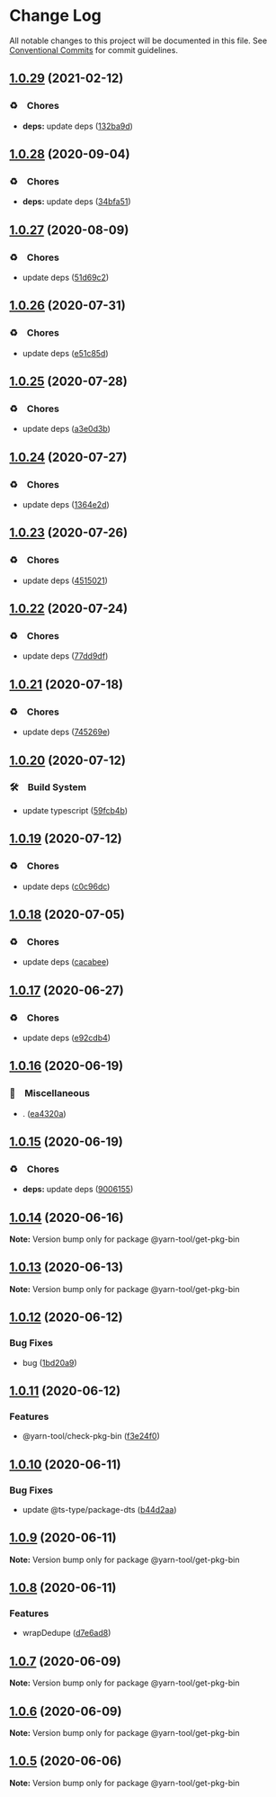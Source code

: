 # Change Log

All notable changes to this project will be documented in this file.
See [Conventional Commits](https://conventionalcommits.org) for commit guidelines.

## [1.0.29](https://github.com/bluelovers/ws-yarn-workspaces/compare/@yarn-tool/get-pkg-bin@1.0.28...@yarn-tool/get-pkg-bin@1.0.29) (2021-02-12)


### ♻️　Chores

* **deps:** update deps ([132ba9d](https://github.com/bluelovers/ws-yarn-workspaces/commit/132ba9d8373adf141fb1824ade9c252be9ee2fd9))





## [1.0.28](https://github.com/bluelovers/ws-yarn-workspaces/compare/@yarn-tool/get-pkg-bin@1.0.27...@yarn-tool/get-pkg-bin@1.0.28) (2020-09-04)


### ♻️　Chores

* **deps:** update deps ([34bfa51](https://github.com/bluelovers/ws-yarn-workspaces/commit/34bfa51ebe13e7d6b9289001c16cf3cfb33d477d))





## [1.0.27](https://github.com/bluelovers/ws-yarn-workspaces/compare/@yarn-tool/get-pkg-bin@1.0.26...@yarn-tool/get-pkg-bin@1.0.27) (2020-08-09)


### ♻️　Chores

* update deps ([51d69c2](https://github.com/bluelovers/ws-yarn-workspaces/commit/51d69c261f22c8b31b3a425a5ac5b3bfbc454310))





## [1.0.26](https://github.com/bluelovers/ws-yarn-workspaces/compare/@yarn-tool/get-pkg-bin@1.0.25...@yarn-tool/get-pkg-bin@1.0.26) (2020-07-31)


### ♻️　Chores

* update deps ([e51c85d](https://github.com/bluelovers/ws-yarn-workspaces/commit/e51c85d4bfa61af2686811b95502726bd48382c1))





## [1.0.25](https://github.com/bluelovers/ws-yarn-workspaces/compare/@yarn-tool/get-pkg-bin@1.0.24...@yarn-tool/get-pkg-bin@1.0.25) (2020-07-28)


### ♻️　Chores

* update deps ([a3e0d3b](https://github.com/bluelovers/ws-yarn-workspaces/commit/a3e0d3b656760823bbab877a61ac61ea3f8a00c5))





## [1.0.24](https://github.com/bluelovers/ws-yarn-workspaces/compare/@yarn-tool/get-pkg-bin@1.0.23...@yarn-tool/get-pkg-bin@1.0.24) (2020-07-27)


### ♻️　Chores

* update deps ([1364e2d](https://github.com/bluelovers/ws-yarn-workspaces/commit/1364e2dbef11e5ff81ac4f69b4fad219ecaf42fa))





## [1.0.23](https://github.com/bluelovers/ws-yarn-workspaces/compare/@yarn-tool/get-pkg-bin@1.0.22...@yarn-tool/get-pkg-bin@1.0.23) (2020-07-26)


### ♻️　Chores

* update deps ([4515021](https://github.com/bluelovers/ws-yarn-workspaces/commit/4515021e6d8f82a1d2fe9817c8f767def709e6eb))





## [1.0.22](https://github.com/bluelovers/ws-yarn-workspaces/compare/@yarn-tool/get-pkg-bin@1.0.21...@yarn-tool/get-pkg-bin@1.0.22) (2020-07-24)


### ♻️　Chores

* update deps ([77dd9df](https://github.com/bluelovers/ws-yarn-workspaces/commit/77dd9df0bda1c480c2910df46381b0bfb3b21871))





## [1.0.21](https://github.com/bluelovers/ws-yarn-workspaces/compare/@yarn-tool/get-pkg-bin@1.0.20...@yarn-tool/get-pkg-bin@1.0.21) (2020-07-18)


### ♻️　Chores

* update deps ([745269e](https://github.com/bluelovers/ws-yarn-workspaces/commit/745269e4d21dd25b298be7158ec7e87156c71976))





## [1.0.20](https://github.com/bluelovers/ws-yarn-workspaces/compare/@yarn-tool/get-pkg-bin@1.0.19...@yarn-tool/get-pkg-bin@1.0.20) (2020-07-12)


### 🛠　Build System

* update typescript ([59fcb4b](https://github.com/bluelovers/ws-yarn-workspaces/commit/59fcb4b76df45c08f990ef8adeb66558ed4e4237))





## [1.0.19](https://github.com/bluelovers/ws-yarn-workspaces/compare/@yarn-tool/get-pkg-bin@1.0.18...@yarn-tool/get-pkg-bin@1.0.19) (2020-07-12)


### ♻️　Chores

* update deps ([c0c96dc](https://github.com/bluelovers/ws-yarn-workspaces/commit/c0c96dcc7f9d6adc6cfd0b51e3cdcc03d75cf830))





## [1.0.18](https://github.com/bluelovers/ws-yarn-workspaces/compare/@yarn-tool/get-pkg-bin@1.0.17...@yarn-tool/get-pkg-bin@1.0.18) (2020-07-05)


### ♻️　Chores

* update deps ([cacabee](https://github.com/bluelovers/ws-yarn-workspaces/commit/cacabee52ec251987290f5c7c53cf474ceaae5b7))





## [1.0.17](https://github.com/bluelovers/ws-yarn-workspaces/compare/@yarn-tool/get-pkg-bin@1.0.16...@yarn-tool/get-pkg-bin@1.0.17) (2020-06-27)


### ♻️　Chores

* update deps ([e92cdb4](https://github.com/bluelovers/ws-yarn-workspaces/commit/e92cdb46b84fdf718a87731f4186e86cce78e216))





## [1.0.16](https://github.com/bluelovers/ws-yarn-workspaces/compare/@yarn-tool/get-pkg-bin@1.0.15...@yarn-tool/get-pkg-bin@1.0.16) (2020-06-19)


### 🔖　Miscellaneous

* . ([ea4320a](https://github.com/bluelovers/ws-yarn-workspaces/commit/ea4320a8885ccaa448e343856818d08cfc2f1992))





## [1.0.15](https://github.com/bluelovers/ws-yarn-workspaces/compare/@yarn-tool/get-pkg-bin@1.0.14...@yarn-tool/get-pkg-bin@1.0.15) (2020-06-19)


### ♻️　Chores

* **deps:** update deps ([9006155](https://github.com/bluelovers/ws-yarn-workspaces/commit/9006155c9ff4fb5367da3567456ae3b92bd3de30))





## [1.0.14](https://github.com/bluelovers/ws-yarn-workspaces/compare/@yarn-tool/get-pkg-bin@1.0.13...@yarn-tool/get-pkg-bin@1.0.14) (2020-06-16)

**Note:** Version bump only for package @yarn-tool/get-pkg-bin





## [1.0.13](https://github.com/bluelovers/ws-yarn-workspaces/compare/@yarn-tool/get-pkg-bin@1.0.12...@yarn-tool/get-pkg-bin@1.0.13) (2020-06-13)

**Note:** Version bump only for package @yarn-tool/get-pkg-bin





## [1.0.12](https://github.com/bluelovers/ws-yarn-workspaces/compare/@yarn-tool/get-pkg-bin@1.0.11...@yarn-tool/get-pkg-bin@1.0.12) (2020-06-12)


### Bug Fixes

* bug ([1bd20a9](https://github.com/bluelovers/ws-yarn-workspaces/commit/1bd20a9e5943182efbde5343c6d103fac5e1d99b))





## [1.0.11](https://github.com/bluelovers/ws-yarn-workspaces/compare/@yarn-tool/get-pkg-bin@1.0.10...@yarn-tool/get-pkg-bin@1.0.11) (2020-06-12)


### Features

* @yarn-tool/check-pkg-bin ([f3e24f0](https://github.com/bluelovers/ws-yarn-workspaces/commit/f3e24f09a1f6b2e8f06442b36debe969609478d0))





## [1.0.10](https://github.com/bluelovers/ws-yarn-workspaces/compare/@yarn-tool/get-pkg-bin@1.0.9...@yarn-tool/get-pkg-bin@1.0.10) (2020-06-11)


### Bug Fixes

* update @ts-type/package-dts ([b44d2aa](https://github.com/bluelovers/ws-yarn-workspaces/commit/b44d2aa80755e66f91cd9add9a420216d000a30e))





## [1.0.9](https://github.com/bluelovers/ws-yarn-workspaces/compare/@yarn-tool/get-pkg-bin@1.0.8...@yarn-tool/get-pkg-bin@1.0.9) (2020-06-11)

**Note:** Version bump only for package @yarn-tool/get-pkg-bin





## [1.0.8](https://github.com/bluelovers/ws-yarn-workspaces/compare/@yarn-tool/get-pkg-bin@1.0.7...@yarn-tool/get-pkg-bin@1.0.8) (2020-06-11)


### Features

* wrapDedupe ([d7e6ad8](https://github.com/bluelovers/ws-yarn-workspaces/commit/d7e6ad8479e712d4e9b5fb284dc177ece16a46bc))





## [1.0.7](https://github.com/bluelovers/ws-yarn-workspaces/compare/@yarn-tool/get-pkg-bin@1.0.6...@yarn-tool/get-pkg-bin@1.0.7) (2020-06-09)

**Note:** Version bump only for package @yarn-tool/get-pkg-bin





## [1.0.6](https://github.com/bluelovers/ws-yarn-workspaces/compare/@yarn-tool/get-pkg-bin@1.0.5...@yarn-tool/get-pkg-bin@1.0.6) (2020-06-09)

**Note:** Version bump only for package @yarn-tool/get-pkg-bin





## [1.0.5](https://github.com/bluelovers/ws-yarn-workspaces/compare/@yarn-tool/get-pkg-bin@1.0.4...@yarn-tool/get-pkg-bin@1.0.5) (2020-06-06)

**Note:** Version bump only for package @yarn-tool/get-pkg-bin
